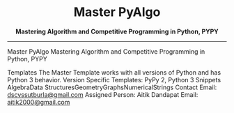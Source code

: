 <h1 align="center">Master PyAlgo</h1>
<div align="center">
  <strong>Mastering Algorithm and Competitive Programming in Python, PYPY</strong>
</div>


---

Master PyAlgo
Mastering Algorithm and Competitive Programming in Python, PYPY

Templates
The Master Template works with all versions of Python and has Python 3 behavior.
Version Specific Templates: PyPy 2, Python 3
Snippets
AlgebraData StructuresGeometryGraphsNumericalStrings
Contact
Email: dscvssutburla@gmail.com
Assigned Person: Aitik Dandapat
Email: aitik2000@gmail.com

